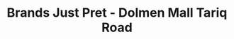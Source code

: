 ---
title: "Brands Just Pret - Dolmen Mall Tariq Road"
url: /karachi/brands-just-pret-dolmen-mall-tariq-road/
shop: shop
---